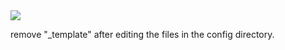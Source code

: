 
<a href="https://discord.gg/zAypMTH">
    <img src="https://img.shields.io/discord/421796001830010890?color=%237289DA&label=discord&logo=discord&logoColor=white&style=flat" />
</a>

remove "_template" after editing the files in the config directory.

